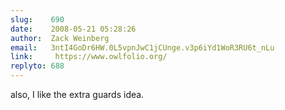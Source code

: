 ```yaml
---
slug:    690
date:    2008-05-21 05:28:26
author:  Zack Weinberg
email:   3ntI4GoDr6HW.0L5vpnJwC1jCUnge.v3p6iYd1WoR3RU6t_nLu
link:     https://www.owlfolio.org/
replyto: 688
---
```


also, I like the extra guards idea.
